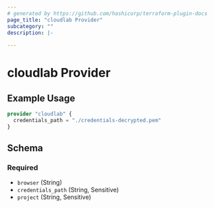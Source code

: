 ```yaml
---
# generated by https://github.com/hashicorp/terraform-plugin-docs
page_title: "cloudlab Provider"
subcategory: ""
description: |-
  
---
```


# cloudlab Provider



## Example Usage

```terraform
provider "cloudlab" {
  credentials_path = "./credentials-decrypted.pem"
}
```

<!-- schema generated by tfplugindocs -->
## Schema

### Required

- `browser` (String)
- `credentials_path` (String, Sensitive)
- `project` (String, Sensitive)
